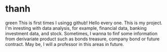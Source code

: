# thanh
green
This is first times I usingg github! Hello every one. 
This is my project. I'm inresting with data analysis, for example, financial data, banking investment data, and stock. 
Sometimes, I wanna to finf some information from derivariate product such as bonds treasure, company bond or future contract. May be, I will a professor in this areas in future. 
